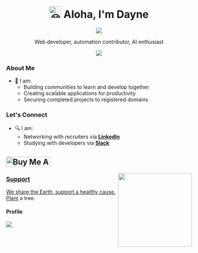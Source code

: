 <h1 align="center"><img src="https://fonts.gstatic.com/s/e/notoemoji/latest/1f604/512.gif" alt="😄" width="32" height="32"> Aloha, I'm Dayne</h1>
<p align="center">
<a href="https://daylo.dev/"><img src="https://img.shields.io/badge/daylo.dev-0A0A0A?style=for-the-badge&logo=dev.to&logoColor=white"></a>
</p>

<p align="center">
Web developer, automation contributor, AI enthusiast 
</p>

<p align="center">
<a href="https://github.com/DayneLalmond"><img src="https://readme-typing-svg.herokuapp.com?lines=Join+my+slack+study+group!+💭;Develop+with+the+community!;Live+study+sessions+every+weekend!;&center=true&width=400&height=40&duration=2400"></a>
</p>

### About Me
- 🔭 I am:
  - Building communities to learn and develop together
  - Creating scalable applications for productivity
  - Securing completed projects to registered domains

### Let's Connect
- 🔍 I am:
  - Networking with recruiters via <a href="https://www.linkedin.com/in/dayne-lalmond/">**LinkedIn**</a>
  - Studying with developers via <a href="https://github.com/DayneLalmond">**Slack**</a>

<a href="https://help.buymeacoffee.com/en/articles/5885162-how-to-add-a-button-or-a-widget-to-your-website" target="_blank"><img src="https://cdn.buymeacoffee.com/buttons/default-blue.png" alt="Buy Me A Coffee" height="28" width="120"></a>
--

<p align="center">
  <a href="https://github.com/DayneLalmond">
    <img align="right"  height="200px" src="https://github-readme-stats.vercel.app/api?username=DayneLalmond&show_icons=true&hide_border=true&title_color=dedee0&amp&icon_color=f96e46&amp&text_color=dedee0&amp&bg_color=0d1117&count_private=true&include_all_commits=false"/>
</p>


### Support
We share the Earth, support a healthy cause. <a href="http://onetreeplanted.refr.cc/daynel" target="_blank">Plant</a> a tree.

#### Profile
![](https://komarev.com/ghpvc/?username=DayneLalmond&color=brightgreen&style=for-the-badge&label=Views)

